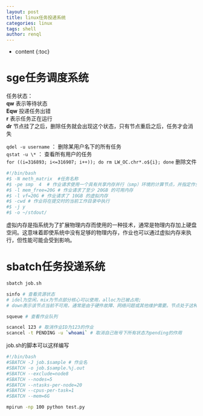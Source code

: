 ```yaml
---
layout: post
title: linux任务投递系统
categories: linux
tags: shell
author: renql
---
```


* content
{:toc}

# sge任务调度系统
任务状态：    
**qw**  表示等待状态  
**Eqw** 投递任务出错  
**r**   表示任务正在运行  
**dr**  节点挂了之后，删除任务就会出现这个状态，只有节点重启之后，任务才会消失  

`qdel -u username` ： 删除某用户名下的所有任务  
`qstat -u \*` ： 查看所有用户的任务  
`for ((i=316893; i<=316907; i++)); do rm LW_OC.chr*.o${i}; done` 删除文件  

```bash
#!/bin/bash
#$ -N meth_matrix  #任务名称
#$ -pe smp  4  # 作业请求使用一个具有共享内存并行（smp）环境的计算节点，并指定作业可以使用该节点上的 4 个处理器（或核心）进行并行计算。
#$ -l mem_free=20G # 作业请求了至少 20GB 的可用内存
#$ -l vf=20G # 作业请求了 10GB 的虚拟内存
#$ -cwd # 作业将在提交时的当前工作目录中执行
#$ -j y
#$ -o ~/stdout/

```

虚拟内存是指系统为了扩展物理内存而使用的一种技术，通常是物理内存加上硬盘空间。这意味着即使系统中没有足够的物理内存，作业也可以通过虚拟内存来执行，但性能可能会受到影响。  

# sbatch任务投递系统
```bash
sbatch job.sh

sinfo # 查看资源状态
# idel为空闲，mix为节点部分核心可以使用，alloc为已被占用; 
# down表示该节点当前不可用，通常是由于硬件故障、网络问题或其他维护需要。节点处于这种状态时，无法分配给新的作业。

squeue # 查看作业队列

scancel 123 # 取消作业ID为123的作业
scancel -t PENDING -u `whoami` # 取消自己账号下所有状态为pending的作用
```

job.sh的脚本可以这样编写  
```bash
#!/bin/bash
#SBATCH -J job.$sample # 作业名
#SBATCH -o job.$sample.%j.out 
#SBATCH --exclude=node8
#SBATCH --nodes=5
#SBATCH --ntasks-per-node=20
#SBATCH --cpus-per-task=1
#SBATCH --mem=6G

mpirun -np 100 python test.py

```
